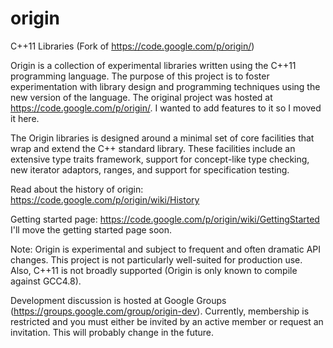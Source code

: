 origin
======

C++11 Libraries (Fork of https://code.google.com/p/origin/)


Origin is a collection of experimental libraries written using the C++11 programming language. The purpose of this
project is to foster experimentation with library design and programming techniques
 using the new version of the language.
The original project was hosted at https://code.google.com/p/origin/.
I wanted to add features to it so I moved it here.

The Origin libraries is designed around a minimal set of core facilities that wrap and extend the C++ standard library.
These facilities include an extensive type traits framework, support for concept-like type checking, new iterator
adaptors, ranges, and support for specification testing.

Read about the history of origin: https://code.google.com/p/origin/wiki/History

Getting started page: https://code.google.com/p/origin/wiki/GettingStarted
I'll move the getting started page soon.

Note: Origin is experimental and subject to frequent and often dramatic API changes. This project is not particularly
well-suited for production use. Also, C++11 is not broadly supported (Origin is only known to compile against GCC4.8).

Development discussion is hosted at Google Groups (https://groups.google.com/group/origin-dev). Currently, membership is
restricted and you must either be invited by an active member or request an invitation. This will probably change in the
future. 

